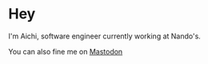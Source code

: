 # Hey

I'm Aichi, software engineer currently working at Nando's.

You can also fine me on [Mastodon](https://hachyderm.io/@aichichang)

